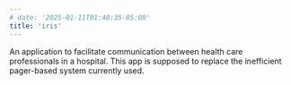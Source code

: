 ```yaml
---
# date: '2025-01-11T01:40:35-05:00'
title: 'iris'
---
```

An application to facilitate communication between health care professionals in a hospital. This app is supposed to replace the inefficient pager-based system currently used.